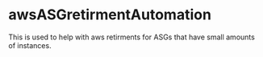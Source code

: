 # awsASGretirmentAutomation
This is used to help with aws retirments for ASGs that have small amounts of instances. 

